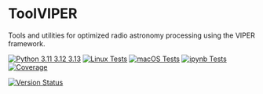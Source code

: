 # ToolVIPER

Tools and utilities for optimized radio astronomy processing using the VIPER framework.

[![Python 3.11 3.12 3.13](https://img.shields.io/badge/python-3.11%20%7C%203.12%20%7C%203.13-blue)](https://www.python.org/downloads/release/python-3130/)
[![Linux Tests](https://github.com/casangi/toolviper/actions/workflows/python-testing-linux.yml/badge.svg?branch=main)](https://github.com/casangi/toolviper/actions/workflows/python-testing-linux.yml?query=branch%3Amain)
[![macOS Tests](https://github.com/casangi/toolviper/actions/workflows/python-testing-macos.yml/badge.svg?branch=main)](https://github.com/casangi/toolviper/actions/workflows/python-testing-macos.yml?query=branch%3Amain)
[![ipynb Tests](https://github.com/casangi/toolviper/actions/workflows/run-ipynb.yml/badge.svg?branch=main)](https://github.com/casangi/toolviper/actions/workflows/run-ipynb.yml?query=branch%3Amain)
[![Coverage](https://codecov.io/gh/casangi/toolviper/branch/main/graph/badge.svg)](https://codecov.io/gh/casangi/toolviper/branch/main/toolviper)
<!-- [![Documentation Status](https://readthedocs.org/projects/toolviper/badge/?version=latest)](https://toolviper.readthedocs.io) -->
[![Version Status](https://img.shields.io/pypi/v/toolviper.svg)](https://pypi.python.org/pypi/toolviper/)











